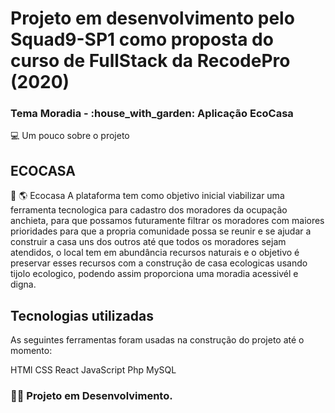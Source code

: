 <h1>Projeto em desenvolvimento pelo Squad9-SP1 como proposta do curso de FullStack da RecodePro (2020)</h1>

<h3>Tema Moradia - :house_with_garden: Aplicação EcoCasa</h3>

💻 Um pouco sobre o projeto

<h2>ECOCASA</h2>

:deciduous_tree: :earth_americas: Ecocasa
A plataforma tem como objetivo inicial viabilizar uma ferramenta tecnologica para cadastro dos moradores da ocupação anchieta,
para que possamos futuramente filtrar os moradores com maiores prioridades para que a propria comunidade possa se reunir e se ajudar a
construir a casa uns dos outros até que todos os moradores sejam atendidos, o local tem em abundância recursos naturais 
e o objetivo é preservar esses recursos com a construção de casa ecologicas usando tijolo ecologico,
podendo assim proporciona uma moradia acessivél e digna.


<h2>Tecnologias utilizadas</h2>
As seguintes ferramentas foram usadas na construção do projeto até o momento:

HTMl
CSS
React
JavaScript
Php
MySQL



<h3> 👩‍💻 Projeto em Desenvolvimento.</h3>
